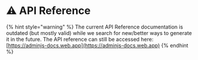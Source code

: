 # ⚠ API Reference

{% hint style="warning" %}
The current API Reference documentation is outdated (but mostly valid) while we search for new/better ways to generate it in the future. The API reference can still be accessed here:\
[https://adminjs-docs.web.app](https://adminjs-docs.web.app)
{% endhint %}
